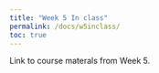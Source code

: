 ```yaml
---
title: "Week 5 In class"
permalink: /docs/w5inclass/
toc: true
---
```


Link to course materals from Week 5. 

<!--
# Day 13: May 4, 2020

[Class Slides](https://stanford-bioe80.github.io/docs/Stanford_BIOE80_Day13_06May20.pdf)

[Class Audio/Video](https://canvas.stanford.edu/courses/115648/files/folder/4%20May%202020%20-%20Audio%20Video)
-->

<!--
# Day 14: May 6, 2020

[Class Slides](https://stanford-bioe80.github.io/docs/Stanford_BIOE80_Day14_06May20.pdf)

[Class Audio/Video](https://canvas.stanford.edu/courses/115648/files/folder/6%20May%202020%20-%20Audio%20Video)
-->

<!--
# Day 15: May 8, 2020

[Class Slides](https://stanford-bioe80.github.io/docs/Stanford_BIOE80_Day15_08May20.pdf)

[Class Audio/Video](https://canvas.stanford.edu/courses/115648/files/folder/8%20May%202020%20-%20Audio%20Video)
-->

